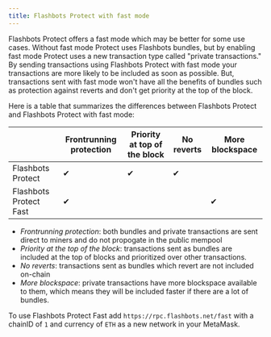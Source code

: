 ```yaml
---
title: Flashbots Protect with fast mode
---
```


Flashbots Protect offers a fast mode which may be better for some use cases. Without fast mode Protect uses Flashbots bundles, but by enabling fast mode Protect uses a new transaction type called "private transactions." By sending transactions using Flashbots Protect with fast mode your transactions are more likely to be included as soon as possible. But, transactions sent with fast mode won't have all the benefits of bundles such as protection against reverts and don't get priority at the top of the block.

Here is a table that summarizes the differences between Flashbots Protect and Flashbots Protect with fast mode:

|                        | Frontrunning protection | Priority at top of the block | No reverts | More blockspace |
|------------------------|-------------------------|------------------------------|------------|-----------------|
| Flashbots Protect      | ✔                       | ✔                            | ✔          |                 |
| Flashbots Protect Fast | ✔                       |                              |            | ✔               |

- *Frontrunning protection*: both bundles and private transactions are sent direct to miners and do not propogate in the public mempool
- *Priority at the top of the block*: transactions sent as bundles are included at the top of blocks and prioritized over other transactions.
- *No reverts*: transactions sent as bundles which revert are not included on-chain
- *More blockspace*: private transactions have more blockspace available to them, which means they will be included faster if there are a lot of bundles.

To use Flashbots Protect Fast add `https://rpc.flashbots.net/fast` with a chainID of `1` and currency of `ETH` as a new network in your MetaMask.